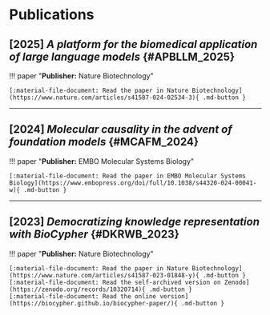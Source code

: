 # Publications

## [2025] *A platform for the biomedical application of large language models* {#APBLLM_2025}

!!! paper "**Publisher:** Nature Biotechnology"

    [:material-file-document: Read the paper in Nature Biotechnology](https://www.nature.com/articles/s41587-024-02534-3){ .md-button }

---

## [2024] *Molecular causality in the advent of foundation models* {#MCAFM_2024}

!!! paper "**Publisher:** EMBO Molecular Systems Biology"

    [:material-file-document: Read the paper in EMBO Molecular Systems Biology](https://www.embopress.org/doi/full/10.1038/s44320-024-00041-w){ .md-button }

---

## [2023] *Democratizing knowledge representation with BioCypher* {#DKRWB_2023}

!!! paper "**Publisher:** Nature Biotechnology"

    [:material-file-document: Read the paper in Nature Biotechnology](https://www.nature.com/articles/s41587-023-01848-y){ .md-button }
    [:material-file-document: Read the self-archived version on Zenodo](https://zenodo.org/records/10320714){ .md-button }
    [:material-file-document: Read the online version](https://biocypher.github.io/biocypher-paper/){ .md-button }
